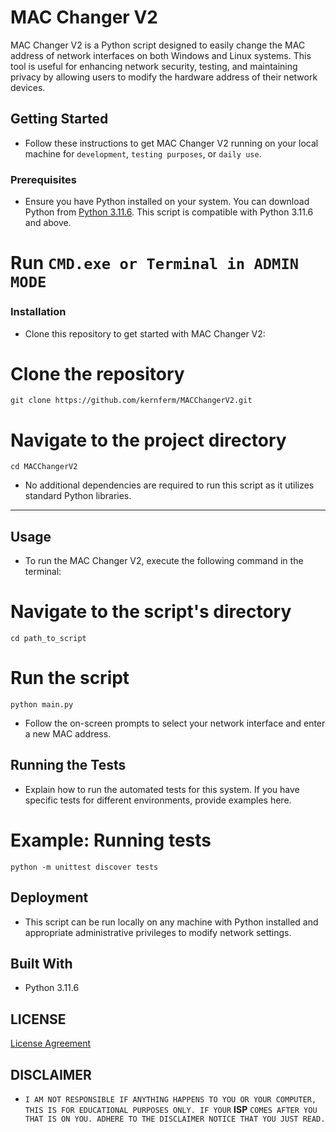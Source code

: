 # MAC Changer V2

MAC Changer V2 is a Python script designed to easily change the MAC address of network interfaces on both Windows and Linux systems. This tool is useful for enhancing network security, testing, and maintaining privacy by allowing users to modify the hardware address of their network devices.

## Getting Started

- Follow these instructions to get MAC Changer V2 running on your local machine for `development`, `testing purposes`, or `daily use`.

### Prerequisites

- Ensure you have Python installed on your system. You can download Python from [Python 3.11.6](https://github.com/KernFerm/Py3.11.6installer). This script is compatible with Python 3.11.6 and above.

# Run `CMD.exe or Terminal in ADMIN MODE`

### Installation

- Clone this repository to get started with MAC Changer V2:



# Clone the repository

```
git clone https://github.com/kernferm/MACChangerV2.git
```

# Navigate to the project directory

```
cd MACChangerV2
```
- No additional dependencies are required to run this script as it utilizes standard Python libraries.

------

## Usage

- To run the MAC Changer V2, execute the following command in the terminal:

# Navigate to the script's directory

```
cd path_to_script
```

# Run the script

```
python main.py
```

- Follow the on-screen prompts to select your network interface and enter a new MAC address.


## Running the Tests

- Explain how to run the automated tests for this system. If you have specific tests for different environments, provide examples here.

# Example: Running tests

```
python -m unittest discover tests
```

## Deployment

- This script can be run locally on any machine with Python installed and appropriate administrative privileges to modify network settings.

## Built With

- Python 3.11.6

## LICENSE

[License Agreement](https://github.com/KernFerm/mac-changerV2/blob/main/LICENSE)

## DISCLAIMER
- `I AM NOT RESPONSIBLE IF ANYTHING HAPPENS TO YOU OR YOUR COMPUTER, THIS IS FOR EDUCATIONAL PURPOSES ONLY. IF YOUR` **ISP** `COMES AFTER YOU THAT IS ON YOU. ADHERE TO THE DISCLAIMER NOTICE THAT YOU JUST READ.`
